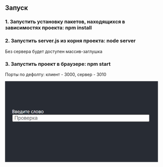 ## Запуск

### 1. Запустить установку пакетов, находящихся в зависимостях проекта: npm install

### 2. Запустить server.js из корня проекта: node server

Без сервера будет доступен массив-заглушка

### 3. Запустить проект в браузере: npm start

Порты по дефолту: клиент - 3000, сервер - 3010

![me](https://github.com/ProtonSElijah/testSCDI/blob/master/testscdi.gif)
